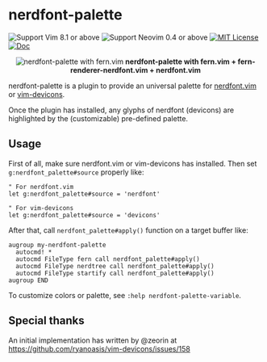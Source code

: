 # nerdfont-palette

![Support Vim 8.1 or above](https://img.shields.io/badge/support-Vim%208.1%20or%20above-yellowgreen.svg)
![Support Neovim 0.4 or above](https://img.shields.io/badge/support-Neovim%200.4%20or%20above-yellowgreen.svg)
[![MIT License](https://img.shields.io/badge/license-MIT-blue.svg)](LICENSE)
[![Doc](https://img.shields.io/badge/doc-%3Ah%20nerdfont--palette-orange.svg)](doc/nerdfont-palette.txt)

<center>

![nerdfont-palette with fern.vim](https://user-images.githubusercontent.com/546312/88701008-6c1c5980-d144-11ea-8d6b-d4f4290274a6.png)
**nerdfont-palette with fern.vim + fern-renderer-nerdfont.vim + nerdfont.vim**

</center>

nerdfont-palette is a plugin to provide an universal palette for [nerdfont.vim][] or [vim-devicons][].

Once the plugin has installed, any glyphs of nerdfont (devicons) are
highlighted by the (customizable) pre-defined palette.

[nerdfont.vim]: https://github.com/lambdalisue/nerdfont.vim
[vim-devicons]: https://github.com/ryanoasis/vim-devicons

## Usage

First of all, make sure nerdfont.vim or vim-devicons has installed. Then
set `g:nerdfont_palette#source` properly like:

```vim
" For nerdfont.vim
let g:nerdfont_palette#source = 'nerdfont'

" For vim-devicons
let g:nerdfont_palette#source = 'devicons'
```

After that, call `nerdfont_palette#apply()` function on a target buffer like:

```vim
augroup my-nerdfont-palette
  autocmd! *
  autocmd FileType fern call nerdfont_palette#apply()
  autocmd FileType nerdtree call nerdfont_palette#apply()
  autocmd FileType startify call nerdfont_palette#apply()
augroup END
```

To customize colors or palette, see `:help nerdfont-palette-variable`.

## Special thanks

An initial implementation has written by @zeorin at https://github.com/ryanoasis/vim-devicons/issues/158
